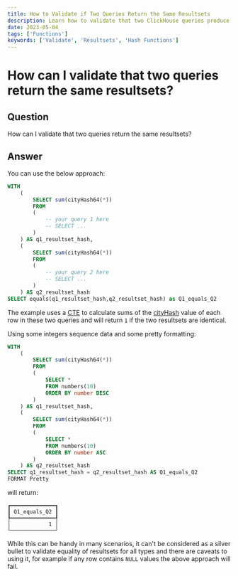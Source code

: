 ```yaml
---
title: How to Validate if Two Queries Return the Same Resultsets
description: Learn how to validate that two ClickHouse queries produce identical resultsets using hash functions and comparison techniques.
date: 2023-05-04
tags: ['Functions']
keywords: ['Validate', 'Resultsets', 'Hash Functions']
---
```


# How can I validate that two queries return the same resultsets? 

## Question

How can I validate that two queries return the same resultsets?

<!-- truncate -->

## Answer

You can use the below approach:

```sql
WITH
    (
        SELECT sum(cityHash64(*))
        FROM
        (
            -- your query 1 here
            -- SELECT ...
        )
    ) AS q1_resultset_hash,
    (
        SELECT sum(cityHash64(*))
        FROM
        (
            -- your query 2 here
            -- SELECT ...
        )
    ) AS q2_resultset_hash
SELECT equals(q1_resultset_hash,q2_resultset_hash) as Q1_equals_Q2
```
The example uses a [CTE](https://clickhouse.com/docs/en/sql-reference/statements/select/with) to calculate sums of the [cityHash](https://clickhouse.com/docs/en/sql-reference/functions/hash-functions#cityhash64) value of each row in these two queries and will return `1` if the two resultsets are identical.


Using some integers sequence data and some pretty formatting:

```sql
WITH
    (
        SELECT sum(cityHash64(*))
        FROM
        (
            SELECT *
            FROM numbers(10)
            ORDER BY number DESC
        )
    ) AS q1_resultset_hash,
    (
        SELECT sum(cityHash64(*))
        FROM
        (
            SELECT *
            FROM numbers(10)
            ORDER BY number ASC
        )
    ) AS q2_resultset_hash
SELECT q1_resultset_hash = q2_resultset_hash AS Q1_equals_Q2
FORMAT Pretty
```

will return:

```
┏━━━━━━━━━━━━━━┓
┃ Q1_equals_Q2 ┃
┡━━━━━━━━━━━━━━┩
│            1 │
└──────────────┘
```

While this can be handy in many scenarios, it can't be considered as a silver bullet to validate equality of resultsets for all types and there are caveats to using it, for example if any row contains `NULL` values the above approach will fail.


